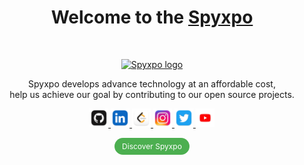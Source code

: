 <h1 align="center">Welcome to the <a href="https://www.spyxpo.com/">Spyxpo</a></h1><br>

<p align="center">
  <a href="https://www.spyxpo.com/">
    <img src="https://storage.spyxpo.com/assets/images/logo_rounded_square.png" alt="Spyxpo logo" width="150" height="150">
  </a>
</p>

<p align="center">
 Spyxpo develops advance technology at an affordable cost,
 <br>help us achieve our goal by contributing to our open source projects.
</p>

<p align="center">
  <a href="https://github.com/spyxpo" target="_blank">
    <img src="./images/logos/github.png" height="30px">
  </a>
  <a href="https://www.linkedin.com/in/spyxpo" target="_blank">
    <img src="./images/logos/linkedin.png" height="30px">
  </a>
  <a href="https://www.leetcode.com/spyxpo" target="_blank">
    <img src="./images/logos/leetcode.png" height="30px">
  </a>
  <a href="https://www.instagram.com/spyxpo" target="_blank">
    <img src="./images/logos/ig.png" height="30px">
  </a>
  <a href="https://www.twitter.com/spyxpo" target="_blank">
    <img src="./images/logos/twitter.png" height="30px">
  </a>
  <a href="https://www.youtube.com/@spyxpo" target="_blank">
    <img src="./images/logos/youtube.png" height="30px">
  </a>
</p>

<p align="center">
  <a href="https://www.spyxpo.com/" style="background-color:#4CAF50;color:white;padding:6px 12px;text-align:center;text-decoration:none;display:inline-block;font-size:12px;border-radius:18px;transition:background-color 0.3s;">
    Discover Spyxpo
  </a>
</p>
